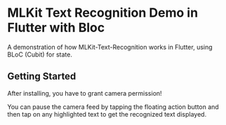 # MLKit Text Recognition Demo in Flutter with Bloc

A demonstration of how MLKit-Text-Recognition works in Flutter, using BLoC (Cubit) for state.

## Getting Started

After installing, you have to grant camera permission! 

You can pause the camera feed by tapping the floating action button and then tap on any highlighted text to get the recognized text displayed.
